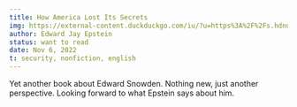 ```yaml
---
title: How America Lost Its Secrets
img: https://external-content.duckduckgo.com/iu/?u=https%3A%2F%2Fs.hdnux.com%2Fphotos%2F56%2F44%2F15%2F12206956%2F3%2FrawImage.jpg&f=1&nofb=1&ipt=ea349cfac1b0958f636ba07126b97f64bb2b7413c4ab4d5b30642af233e0fb97&ipo=images
author: Edward Jay Epstein
status: want to read
date: Nov 6, 2022
t: security, nonfiction, english
---
```


Yet another book about Edward Snowden. Nothing new, just another perspective. Looking forward to what Epstein says about him.
